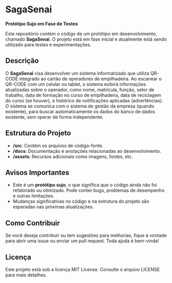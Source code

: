 # SagaSenai

**Protótipo Sujo em Fase de Testes**

Este repositório contém o código de um protótipo em desenvolvimento, chamado **SagaSenai**. O projeto está em fase inicial e atualmente está sendo utilizado para testes e experimentações.

## Descrição

O **SagaSenai** visa desenvolver um sistema informatizado que utiliza QR-CODE integrado ao cartão de operadores de empilhadeira. Ao escanear o QR-CODE com um celular ou tablet, o sistema exibirá informações atualizadas sobre o operador, como nome, matrícula, função, setor de trabalho, data de formação no curso de empilhadeira, data de reciclagem do curso (se houver), e histórico de notificações aplicadas (advertências). O sistema se comunica com o sistema de gestão da empresa (quando existente), para buscar automaticamente os dados do banco de dados existente, sem operar de forma independente.

## Estrutura do Projeto

- **/src**: Contém os arquivos de código-fonte.
- **/docs**: Documentação e anotações relacionadas ao desenvolvimento.
- **/assets**: Recursos adicionais como imagens, fontes, etc.

## Avisos Importantes

- Este é um **protótipo sujo**, o que significa que o código ainda não foi refatorado ou otimizado. Pode conter bugs, problemas de desempenho e outras limitações.
- Mudanças significativas no código e na estrutura do projeto são esperadas nas próximas atualizações.

## Como Contribuir

Se você deseja contribuir ou tem sugestões para melhorias, fique à vontade para abrir uma issue ou enviar um pull request. Toda ajuda é bem-vinda!

## Licença

Este projeto está sob a licença MIT License. Consulte o arquivo LICENSE para mais detalhes.
